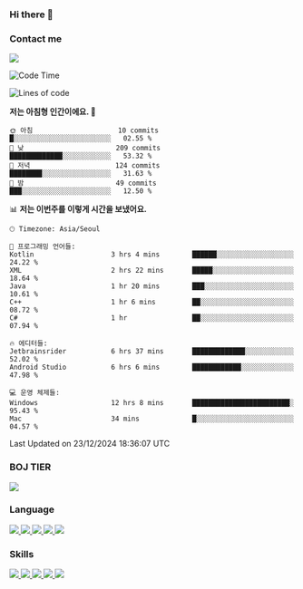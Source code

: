 ### Hi there 👋

<!-- Contact me-->
### Contact me
<a href="mailto:hiko1931@gmail.com">
    <img src="https://img.shields.io/badge/Gmail-D14836?logo=gmail&logoColor=white">
</a>

<!--START_SECTION:waka-->
![Code Time](http://img.shields.io/badge/Code%20Time-170%20hrs%2041%20mins-blue)

![Lines of code](https://img.shields.io/badge/%EC%A0%80%EB%8A%94%20%EC%97%AC%ED%83%9C%EA%B9%8C%EC%A7%80%20-3.2%20million%20%EC%A4%84%EC%9D%98%20%EC%BD%94%EB%93%9C%EB%A5%BC%20%EC%9E%91%EC%84%B1%ED%96%88%EC%96%B4%EC%9A%94.-blue)

**저는 아침형 인간이에요. 🐤** 

```text
🌞 아침                     10 commits          █░░░░░░░░░░░░░░░░░░░░░░░░   02.55 % 
🌆 낮　                     209 commits         █████████████░░░░░░░░░░░░   53.32 % 
🌃 저녁                     124 commits         ████████░░░░░░░░░░░░░░░░░   31.63 % 
🌙 밤　                     49 commits          ███░░░░░░░░░░░░░░░░░░░░░░   12.50 % 
```


📊 **저는 이번주를 이렇게 시간을 보냈어요.** 

```text
🕑︎ Timezone: Asia/Seoul

💬 프로그래밍 언어들: 
Kotlin                   3 hrs 4 mins        ██████░░░░░░░░░░░░░░░░░░░   24.22 % 
XML                      2 hrs 22 mins       █████░░░░░░░░░░░░░░░░░░░░   18.64 % 
Java                     1 hr 20 mins        ███░░░░░░░░░░░░░░░░░░░░░░   10.61 % 
C++                      1 hr 6 mins         ██░░░░░░░░░░░░░░░░░░░░░░░   08.72 % 
C#                       1 hr                ██░░░░░░░░░░░░░░░░░░░░░░░   07.94 % 

🔥 에디터들: 
Jetbrainsrider           6 hrs 37 mins       █████████████░░░░░░░░░░░░   52.02 % 
Android Studio           6 hrs 6 mins        ████████████░░░░░░░░░░░░░   47.98 % 

💻 운영 체제들: 
Windows                  12 hrs 8 mins       ████████████████████████░   95.43 % 
Mac                      34 mins             █░░░░░░░░░░░░░░░░░░░░░░░░   04.57 % 
```


 Last Updated on 23/12/2024 18:36:07 UTC
<!--END_SECTION:waka-->

<!-- BOJ -->
### BOJ TIER
[![](http://mazassumnida.wtf/api/v2/generate_badge?boj=swifter)](https://solved.ac/swifter)

### Language
<a href="https://java.com">
    <img src="https://img.shields.io/badge/Java-007396?logo=java&logoColor=white">
</a>
<a href="https://kotlinlang.org">
    <img src="https://img.shields.io/badge/Kotlin-7F52FF?logo=kotlin&logoColor=white">
</a>
<a href="https://developer.mozilla.org/ko/docs/Web/JavaScript">
    <img src="https://img.shields.io/badge/JavaScript-F7DF1E?logo=javascript&logoColor=white">
</a>
<a href="https://isocpp.org/">
    <img src="https://img.shields.io/badge/C++-00599C?logo=cplusplus&logoColor=white">
</a>
<a href="https://learn.microsoft.com/ko-kr/dotnet/csharp/">
    <img src="https://img.shields.io/badge/csharp-239120?logo=csharp&logoColor=white">
</a>


### Skills
<a href="https://developer.android.com">
    <img src="https://img.shields.io/badge/Android-3DDC84?logo=android&logoColor=white">
</a>
<a href="https://reactivex.io">
    <img src="https://img.shields.io/badge/ReactiveX-B7178C?logo=ReactiveX&logoColor=white">
</a>
<a href="https://nodejs.org">
    <img src="https://img.shields.io/badge/Node.js-339933?logo=node.js&logoColor=white">
</a>
<a href="https://unity.com/kr">
    <img src="https://img.shields.io/badge/unity-FFFFFF?logo=unity&logoColor=black">
</a>
<a href="https://www.unrealengine.com/ko">
    <img src="https://img.shields.io/badge/unrealengine-0E1128?logo=unrealengine&logoColor=white">
</a>
